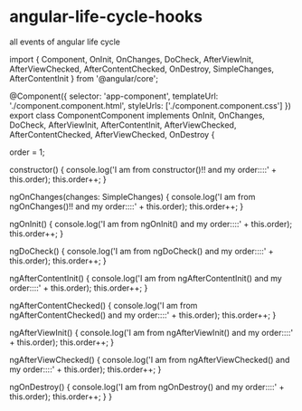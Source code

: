 # angular-life-cycle-hooks
all events of angular life cycle

import {
  Component,
  OnInit,
  OnChanges,
  DoCheck,
  AfterViewInit,
  AfterViewChecked,
  AfterContentChecked,
  OnDestroy,
  SimpleChanges,
  AfterContentInit } from '@angular/core';

@Component({
  selector: 'app-component',
  templateUrl: './component.component.html',
  styleUrls: ['./component.component.css']
})
export class ComponentComponent implements OnInit, OnChanges, DoCheck, AfterViewInit,
AfterContentInit, AfterViewChecked, AfterContentChecked, AfterViewChecked, OnDestroy {

  order = 1;

  constructor() {
    console.log('I am from constructor()!! and my order::::' + this.order);
    this.order++;
  }

  ngOnChanges(changes: SimpleChanges) {
    console.log('I am from ngOnChanges()!! and my order::::' + this.order);
    this.order++;
  }

  ngOnInit() {
    console.log('I am from ngOnInit() and my order::::' + this.order);
    this.order++;
  }

  ngDoCheck() {
    console.log('I am from ngDoCheck() and my order::::' + this.order);
    this.order++;
  }

  ngAfterContentInit() {
    console.log('I am from ngAfterContentInit() and my order::::' + this.order);
    this.order++;
  }

  ngAfterContentChecked() {
    console.log('I am from ngAfterContentChecked() and my order::::' + this.order);
    this.order++;
  }

  ngAfterViewInit() {
    console.log('I am from ngAfterViewInit() and my order::::' + this.order);
    this.order++;
  }

  ngAfterViewChecked() {
    console.log('I am from ngAfterViewChecked() and my order::::' + this.order);
    this.order++;
  }

  ngOnDestroy() {
    console.log('I am from ngOnDestroy() and my order::::' + this.order);
    this.order++;
  }
}
